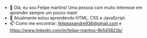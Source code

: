 - 👋 Olá, eu sou Felipe martins! Uma pessoa com muito interesse em aprender sempre um pouco mais!
- 🌱 Atualmente estou aprendendo HTML, CSS e JavaScript.
- 📫 Como me encontrar: felipeaxandre936@gmail.com e https://www.linkedin.com/in/felipe-martins-9b545822b/


